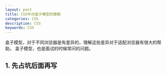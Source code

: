 ```yaml
---
layout: post
title: CSS中对盒子模型的理解
categories: CSS
description: CSS
keywords: CSS
---
```


盒子模型，对于不同浏览器是有差异的，理解这些差异对于适配浏览器有很大的帮助。
盒子模型，也是面试的时候常问的问题。

## 1. 先占坑后面再写